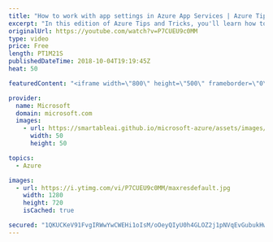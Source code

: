 ```yaml
---
title: "How to work with app settings in Azure App Services | Azure Tips and Tricks"
excerpt: "In this edition of Azure Tips and Tricks, you'll learn how to work with application settings in Azure Application Services. In Azure Application Services, you can use app settings to store and change configuration information without having to change any of your application code.    For more tips and"
originalUrl: https://youtube.com/watch?v=P7CUEU9c0MM
type: video
price: Free
length: PT1M21S
publishedDateTime: 2018-10-04T19:19:45Z
heat: 50

featuredContent: "<iframe width=\"800\" height=\"500\" frameborder=\"0\" src=\"https://www.youtube.com/embed/P7CUEU9c0MM\" allow=\"accelerometer; autoplay; encrypted-media; gyroscope; picture-in-picture\" allowfullscreen></iframe>"

provider:
  name: Microsoft
  domain: microsoft.com
  images:
    - url: https://smartableai.github.io/microsoft-azure/assets/images/organizations/microsoft.com-50x50.jpg
      width: 50
      height: 50

topics:
  - Azure

images:
  - url: https://i.ytimg.com/vi/P7CUEU9c0MM/maxresdefault.jpg
    width: 1280
    height: 720
    isCached: true

secured: "1QKUCKeV91FvgIRWwYwCWEHi1oIsM/oOeyQIyU0h4GLOZ2j1pNVqEvGubukHwa+nSUIVJIRiEiBIE8XaJ0VXjOzMF3EQTqp24MbMzaqY8b0nVyhAXxmCZ4kWeA6bp6AZ1F9bIS0nat6RoOjofIio4EgSMuQi6blXq4JMcSNKH9gIKKfFlMYEOVRC6NQ8JVNtWzso9vKtaDn0pePvctFa4+fjAIW1ZKbPTObqhYPwF4rkjq/8rxK3taayxSYLD4ejshrH+rzE8byr4I+CfEjv3s4PG7aiC8wkwIq07JL9EHrQMx99M53731eqbT3gWofTcM/27A5jFmo+Q6YZA8R/lR0K3l+7sXjomaVUANEdngCTV41E/jUxWC2MWhroIjhs/TSwiUUlnyvcrrm6HU/q1TXdJ7H0mTMUTI98VkOfONg=;hhqAjzrMWPgv7LBac4g9tg=="
---
```


